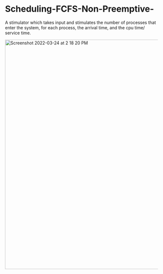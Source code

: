 # Scheduling-FCFS-Non-Preemptive-
A stimulator which takes input and stimulates the number of processes that enter the system, for each process, the arrival time, and the cpu time/ service time. 

<img width="753" alt="Screenshot 2022-03-24 at 2 18 20 PM" src="https://user-images.githubusercontent.com/63165733/173709442-c805a50c-3053-4a32-b3d6-f637dc608f69.png">
